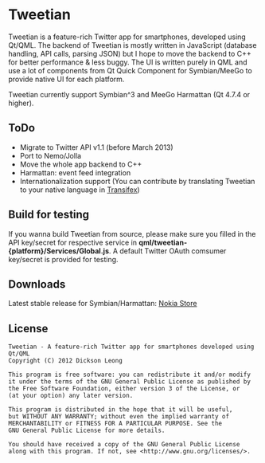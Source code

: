 Tweetian
========

Tweetian is a feature-rich Twitter app for smartphones, developed using Qt/QML.
The backend of Tweetian is mostly written in JavaScript (database handling, API calls, parsing JSON)
but I hope to move the backend to C++ for better performance & less buggy. The UI is written purely in QML
and use a lot of components from Qt Quick Component for Symbian/MeeGo to provide native UI for each platform.

Tweetian currently support Symbian^3 and MeeGo Harmattan (Qt 4.7.4 or higher).

ToDo
----

* Migrate to Twitter API v1.1 (before March 2013)
* Port to Nemo/Jolla
* Move the whole app backend to C++
* Harmattan: event feed integration
* Internationalization support (You can contribute by translating Tweetian to your native language in
[Transifex](https://www.transifex.com/projects/p/tweetian/))

Build for testing
-----------------

If you wanna build Tweetian from source, please make sure you filled in the API key/secret
for respective service in __qml/tweetian-{platform}/Services/Global.js__. A default Twitter
OAuth comsumer key/secret is provided for testing.

Downloads
---------

Latest stable release for Symbian/Harmattan: [Nokia Store](http://store.ovi.com/content/280255)

License
-------

    Tweetian - A feature-rich Twitter app for smartphones developed using Qt/QML
    Copyright (C) 2012 Dickson Leong

    This program is free software: you can redistribute it and/or modify
    it under the terms of the GNU General Public License as published by
    the Free Software Foundation, either version 3 of the License, or
    (at your option) any later version.

    This program is distributed in the hope that it will be useful,
    but WITHOUT ANY WARRANTY; without even the implied warranty of
    MERCHANTABILITY or FITNESS FOR A PARTICULAR PURPOSE. See the
    GNU General Public License for more details.

    You should have received a copy of the GNU General Public License
    along with this program. If not, see <http://www.gnu.org/licenses/>.
